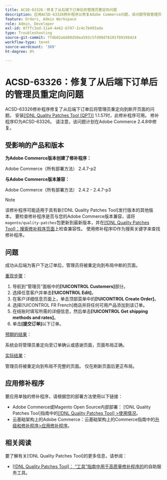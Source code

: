 ```yaml
---
title: ACSD-63326：修复了从后端下订单后的管理员重定向问题
description: 应用ACSD-63326修补程序以修复Adobe Commerce问题，该问题导致管理员在后端下订单后重定向到损坏的页面。
feature: Orders, Admin Workspace
role: Admin, Developer
exl-id: 8fffc3ad-11a4-4e62-b747-1c4c7b493ada
type: Troubleshooting
source-git-commit: 7fdb02a6d89d50ea593c5fd99d78101f89198424
workflow-type: tm+mt
source-wordcount: '369'
ht-degree: 0%

---
```


# ACSD-63326：修复了从后端下订单后的管理员重定向问题

ACSD-63326修补程序修复了从后端下订单后将管理员重定向到断开页面的问题。 安装[[!DNL Quality Patches Tool (QPT)]](/help/tools/quality-patches-tool/quality-patches-tool-to-self-serve-quality-patches.md) 1.1.57时，此修补程序可用。 修补程序ID为ACSD-63326。 请注意，该问题计划在Adobe Commerce 2.4.8中修复。

## 受影响的产品和版本

**为Adobe Commerce版本创建了修补程序：**

Adobe Commerce（所有部署方法） 2.4.7-p2

**与Adobe Commerce版本兼容：**

Adobe Commerce（所有部署方法） 2.4.2 - 2.4.7-p3

>[!NOTE]
>
>该修补程序可能适用于具有新[!DNL Quality Patches Tool]发行版本的其他版本。 要检查修补程序是否与您的Adobe Commerce版本兼容，请将`magento/quality-patches`包更新到最新版本，并在[[!DNL Quality Patches Tool]：搜索修补程序页面](https://experienceleague.adobe.com/tools/commerce-quality-patches/index.html)上检查兼容性。 使用修补程序ID作为搜索关键字来查找修补程序。

## 问题

成功从后端为客户下达订单后，管理员将被重定向到布局中断的页面。

<u>重现步骤</u>：

1. 导航到“管理员”面板中的&#x200B;**[!UICONTROL Customers]**&#x200B;部分。
1. 选择任意客户并单击&#x200B;**[!UICONTROL Edit]**。
1. 在客户详细信息页面上，单击顶部菜单中的&#x200B;**[!UICONTROL Create Order]**。
1. 选择[!UICONTROL FR French]商店并将任何可用产品添加到该订单。
1. 在结账时填写所需的详细信息，然后单击&#x200B;**[!UICONTROL Get shipping methods and rates]**。
1. 单击&#x200B;**[提交订单]**&#x200B;以下订单。

<u>预期的结果</u>：

系统会将管理员重定向至订单确认或感谢页面，页面布局正确。

<u>实际结果</u>：

管理员将被重定向到布局不完整的页面。 仅在刷新页面后更正布局。

## 应用修补程序

要应用单独的修补程序，请根据您的部署方法使用以下链接：

* Adobe Commerce或Magento Open Source内部部署： [!DNL Quality Patches Tool]指南中的[[!DNL Quality Patches Tool] >使用情况](/help/tools/quality-patches-tool/usage.md)。
* 云基础架构上的Adobe Commerce：云基础架构上的Commerce指南中的[升级和修补程序>应用修补程序](https://experienceleague.adobe.com/docs/commerce-cloud-service/user-guide/develop/upgrade/apply-patches.html)。


## 相关阅读

要了解有关[!DNL Quality Patches Tool]的更多信息，请参阅：

* [[!DNL Quality Patches Tool]： “工具”指南中用于高质量修补程序的](/help/tools/quality-patches-tool/quality-patches-tool-to-self-serve-quality-patches.md)的自助服务工具。
